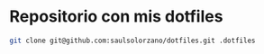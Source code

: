 # Repositorio con mis dotfiles

```bash
git clone git@github.com:saulsolorzano/dotfiles.git .dotfiles
```